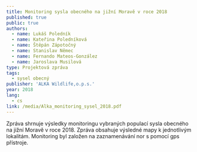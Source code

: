```yaml
---
title: Monitoring sysla obecného na jižní Moravě v roce 2018
published: true
public: true
authors:
  - name: Lukáš Poledník
  - name: Kateřina Poledníková
  - name: Štěpán Zápotočný
  - name: Stanislav Němec
  - name: Fernando Mateos-González
  - name: Jaroslava Musilová
type: Projektová zpráva
tags:
  - sysel obecný
publisher: 'ALKA Wildlife,o.p.s.'
year: 2018
lang:
  - cs
link: /media/Alka_monitoring_sysel_2018.pdf
---
```

Zpráva shrnuje výsledky monitoringu vybraných populací sysla obecného na jižní Moravě v roce 2018. Zpráva obsahuje výsledné mapy k jednotlivým lokalitám. Monitoring byl založen na zaznamenávání nor s pomocí gps přístroje.
